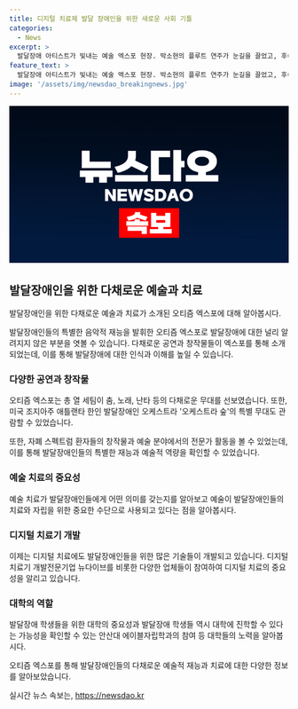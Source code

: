 ```yaml
---
title: 디지털 치료제 발달 장애인을 위한 새로운 사회 기틀
categories:
  - News
excerpt: >
  발달장애 아티스트가 빛내는 예술 엑스포 현장. 박소현의 플루트 연주가 눈길을 끌었고, 후속 공연으로 자폐 스펙트럼 장애인들이 창작물을 선보였다. 또한, 디지털 치료제의 발전과 예술 분야로의 진출으로 자립과 사회화가 실현되고 있다. 발달장애 아동을 위한 대면치료 대신 디지털 치료제도 선보이며, 대학들이 발달장애 학생을 대학으로 모집하기도 한다. 이처럼 발달장애인의 자립과 사회적 기여를 위한 다양한 노력이 이루어지고 있다.
feature_text: >
  발달장애 아티스트가 빛내는 예술 엑스포 현장. 박소현의 플루트 연주가 눈길을 끌었고, 후속 공연으로 자폐 스펙트럼 장애인들이 창작물을 선보였다. 또한, 디지털 치료제의 발전과 예술 분야로의 진출으로 자립과 사회화가 실현되고 있다. 발달장애 아동을 위한 대면치료 대신 디지털 치료제도 선보이며, 대학들이 발달장애 학생을 대학으로 모집하기도 한다. 이처럼 발달장애인의 자립과 사회적 기여를 위한 다양한 노력이 이루어지고 있다.
image: '/assets/img/newsdao_breakingnews.jpg'
---
```


<p><img src="/assets/img/newsdao_breakingnews.jpg" alt="ontimetimes 속보" /></p>

<h2 data-ke-size="size26">발달장애인을 위한 다채로운 예술과 치료</h2>

<p>발달장애인을 위한 다채로운 예술과 치료가 소개된 오티즘 엑스포에 대해 알아봅시다.</p>

<p data-ke-size="size16">발달장애인들의 특별한 음악적 재능을 발휘한 오티즘 엑스포로 발달장애에 대한 널리 알려지지 않은 부분을 엿볼 수 있습니다. 다채로운 공연과 창작물들이 엑스포를 통해 소개되었는데, 이를 통해 발달장애에 대한 인식과 이해를 높일 수 있습니다.</p>

<h3><b>다양한 공연과 창작물</b></h3>

<p data-ke-size="size16">오티즘 엑스포는 총 열 세팀이 춤, 노래, 난타 등의 다채로운 무대를 선보였습니다. 또한, 미국 조지아주 애틀랜타 한인 발달장애인 오케스트라 '오케스트라 숲'의 특별 무대도 관람할 수 있었습니다.</p>

<p data-ke-size="size16">또한, 자폐 스펙트럼 환자들의 창작물과 예술 분야에서의 전문가 활동을 볼 수 있었는데, 이를 통해 발달장애인들의 특별한 재능과 예술적 역량을 확인할 수 있었습니다.</p>

<h3><b>예술 치료의 중요성</b></h3>

<p data-ke-size="size16">예술 치료가 발달장애인들에게 어떤 의미를 갖는지를 알아보고 예술이 발달장애인들의 치료와 자립을 위한 중요한 수단으로 사용되고 있다는 점을 알아봅시다.</p>

<h3><b>디지털 치료기 개발</b></h3>

<p data-ke-size="size16">이제는 디지털 치료에도 발달장애인들을 위한 많은 기술들이 개발되고 있습니다. 디지털 치료기 개발전문기업 뉴다이브를 비롯한 다양한 업체들이 참여하여 디지털 치료의 중요성을 알리고 있습니다.</p>

<h3><b>대학의 역할</b></h3>

<p data-ke-size="size16">발달장애 학생들을 위한 대학의 중요성과 발달장애 학생들 역시 대학에 진학할 수 있다는 가능성을 확인할 수 있는 안산대 에이블자립학과의 참여 등 대학들의 노력을 알아봅시다.</p>

<p>오티즘 엑스포를 통해 발달장애인들의 다채로운 예술적 재능과 치료에 대한 다양한 정보를 알아보았습니다.</p>
실시간 뉴스 속보는, <a href="https://newsdao.kr" rel="dofollow">https://newsdao.kr</a>


